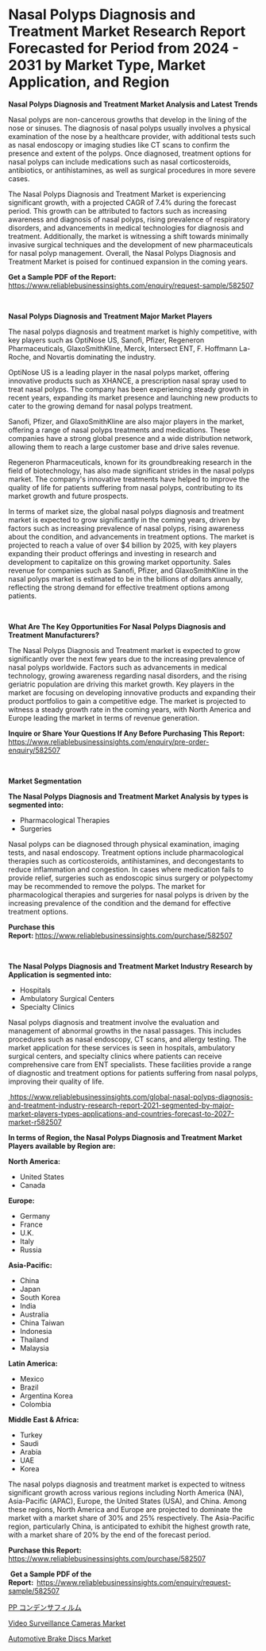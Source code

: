 <p><h1>Nasal Polyps Diagnosis and Treatment Market Research Report Forecasted for Period from 2024 -  2031 by Market Type, Market Application, and Region</h1></p><p><strong>Nasal Polyps Diagnosis and Treatment Market Analysis and Latest Trends</strong></p>
<p><p>Nasal polyps are non-cancerous growths that develop in the lining of the nose or sinuses. The diagnosis of nasal polyps usually involves a physical examination of the nose by a healthcare provider, with additional tests such as nasal endoscopy or imaging studies like CT scans to confirm the presence and extent of the polyps. Once diagnosed, treatment options for nasal polyps can include medications such as nasal corticosteroids, antibiotics, or antihistamines, as well as surgical procedures in more severe cases.</p><p>The Nasal Polyps Diagnosis and Treatment Market is experiencing significant growth, with a projected CAGR of 7.4% during the forecast period. This growth can be attributed to factors such as increasing awareness and diagnosis of nasal polyps, rising prevalence of respiratory disorders, and advancements in medical technologies for diagnosis and treatment. Additionally, the market is witnessing a shift towards minimally invasive surgical techniques and the development of new pharmaceuticals for nasal polyp management. Overall, the Nasal Polyps Diagnosis and Treatment Market is poised for continued expansion in the coming years.</p></p>
<p><strong>Get a Sample PDF of the Report:&nbsp;</strong> <a href="https://www.reliablebusinessinsights.com/enquiry/request-sample/582507">https://www.reliablebusinessinsights.com/enquiry/request-sample/582507</a></p>
<p>&nbsp;</p>
<p><strong>Nasal Polyps Diagnosis and Treatment Major Market Players</strong></p>
<p><p>The nasal polyps diagnosis and treatment market is highly competitive, with key players such as OptiNose US, Sanofi, Pfizer, Regeneron Pharmaceuticals, GlaxoSmithKline, Merck, Intersect ENT, F. Hoffmann La-Roche, and Novartis dominating the industry. </p><p>OptiNose US is a leading player in the nasal polyps market, offering innovative products such as XHANCE, a prescription nasal spray used to treat nasal polyps. The company has been experiencing steady growth in recent years, expanding its market presence and launching new products to cater to the growing demand for nasal polyps treatment.</p><p>Sanofi, Pfizer, and GlaxoSmithKline are also major players in the market, offering a range of nasal polyps treatments and medications. These companies have a strong global presence and a wide distribution network, allowing them to reach a large customer base and drive sales revenue.</p><p>Regeneron Pharmaceuticals, known for its groundbreaking research in the field of biotechnology, has also made significant strides in the nasal polyps market. The company's innovative treatments have helped to improve the quality of life for patients suffering from nasal polyps, contributing to its market growth and future prospects.</p><p>In terms of market size, the global nasal polyps diagnosis and treatment market is expected to grow significantly in the coming years, driven by factors such as increasing prevalence of nasal polyps, rising awareness about the condition, and advancements in treatment options. The market is projected to reach a value of over $4 billion by 2025, with key players expanding their product offerings and investing in research and development to capitalize on this growing market opportunity. Sales revenue for companies such as Sanofi, Pfizer, and GlaxoSmithKline in the nasal polyps market is estimated to be in the billions of dollars annually, reflecting the strong demand for effective treatment options among patients.</p></p>
<p>&nbsp;</p>
<p><strong>What Are The Key Opportunities For Nasal Polyps Diagnosis and Treatment Manufacturers?</strong></p>
<p><p>The Nasal Polyps Diagnosis and Treatment market is expected to grow significantly over the next few years due to the increasing prevalence of nasal polyps worldwide. Factors such as advancements in medical technology, growing awareness regarding nasal disorders, and the rising geriatric population are driving this market growth. Key players in the market are focusing on developing innovative products and expanding their product portfolios to gain a competitive edge. The market is projected to witness a steady growth rate in the coming years, with North America and Europe leading the market in terms of revenue generation.</p></p>
<p><strong>Inquire or Share Your Questions If Any Before Purchasing This Report:</strong> <a href="https://www.reliablebusinessinsights.com/enquiry/pre-order-enquiry/582507">https://www.reliablebusinessinsights.com/enquiry/pre-order-enquiry/582507</a></p>
<p>&nbsp;</p>
<p><strong>Market Segmentation</strong></p>
<p><strong>The Nasal Polyps Diagnosis and Treatment Market Analysis by types is segmented into:</strong></p>
<p><ul><li>Pharmacological Therapies</li><li>Surgeries</li></ul></p>
<p><p>Nasal polyps can be diagnosed through physical examination, imaging tests, and nasal endoscopy. Treatment options include pharmacological therapies such as corticosteroids, antihistamines, and decongestants to reduce inflammation and congestion. In cases where medication fails to provide relief, surgeries such as endoscopic sinus surgery or polypectomy may be recommended to remove the polyps. The market for pharmacological therapies and surgeries for nasal polyps is driven by the increasing prevalence of the condition and the demand for effective treatment options.</p></p>
<p><strong>Purchase this Report:&nbsp;</strong><a href="https://www.reliablebusinessinsights.com/purchase/582507">https://www.reliablebusinessinsights.com/purchase/582507</a></p>
<p>&nbsp;</p>
<p><strong>The Nasal Polyps Diagnosis and Treatment Market Industry Research by Application is segmented into:</strong></p>
<p><ul><li>Hospitals</li><li>Ambulatory Surgical Centers</li><li>Specialty Clinics</li></ul></p>
<p><p>Nasal polyps diagnosis and treatment involve the evaluation and management of abnormal growths in the nasal passages. This includes procedures such as nasal endoscopy, CT scans, and allergy testing. The market application for these services is seen in hospitals, ambulatory surgical centers, and specialty clinics where patients can receive comprehensive care from ENT specialists. These facilities provide a range of diagnostic and treatment options for patients suffering from nasal polyps, improving their quality of life.</p></p>
<p><a href="https://www.reliablebusinessinsights.com/global-nasal-polyps-diagnosis-and-treatment-industry-research-report-2021-segmented-by-major-market-players-types-applications-and-countries-forecast-to-2027-market-r582507">&nbsp;https://www.reliablebusinessinsights.com/global-nasal-polyps-diagnosis-and-treatment-industry-research-report-2021-segmented-by-major-market-players-types-applications-and-countries-forecast-to-2027-market-r582507</a></p>
<p><strong>In terms of Region, the Nasal Polyps Diagnosis and Treatment Market Players available by Region are:</strong></p>
<p>
    <p> <strong> North America: </strong>
        <ul>
            <li>United States</li>
            <li>Canada</li>
        </ul>
        </p> 
    <p> <strong> Europe: </strong>
        <ul>
            <li>Germany</li>
            <li>France</li>
            <li>U.K.</li>
            <li>Italy</li>
            <li>Russia</li>
        </ul>
        </p> 
    <p> <strong> Asia-Pacific: </strong>
        <ul>
            <li>China</li>
            <li>Japan</li>
            <li>South Korea</li>
            <li>India</li>
            <li>Australia</li>
            <li>China Taiwan</li>
            <li>Indonesia</li>
            <li>Thailand</li>
            <li>Malaysia</li>
        </ul>
        </p> 
    <p> <strong> Latin America: </strong>
        <ul>
            <li>Mexico</li>
            <li>Brazil</li>
            <li>Argentina Korea</li>
            <li>Colombia</li>
        </ul>
        </p> 
    <p> <strong> Middle East & Africa: </strong>
        <ul>
            <li>Turkey</li>
            <li>Saudi</li>
            <li>Arabia</li>
            <li>UAE</li>
            <li>Korea</li>
        </ul>
    </p>
    </p>
<p><p>The nasal polyps diagnosis and treatment market is expected to witness significant growth across various regions including North America (NA), Asia-Pacific (APAC), Europe, the United States (USA), and China. Among these regions, North America and Europe are projected to dominate the market with a market share of 30% and 25% respectively. The Asia-Pacific region, particularly China, is anticipated to exhibit the highest growth rate, with a market share of 20% by the end of the forecast period.</p></p>
<p><strong>Purchase this Report: </strong><a href="https://www.reliablebusinessinsights.com/purchase/582507">https://www.reliablebusinessinsights.com/purchase/582507</a></p>
<p>&nbsp;<strong>Get a Sample PDF of the Report:&nbsp;&nbsp;</strong><a href="https://www.reliablebusinessinsights.com/enquiry/request-sample/582507">https://www.reliablebusinessinsights.com/enquiry/request-sample/582507</a></p>
<p><strong></strong></p>
<p><p><a href="https://github.com/hilmi-2a/Market-Research-Report-List-1/blob/main/184564595277.md">PP コンデンサフィルム</a></p><p><a href="https://issuu.com/reportprime-2/docs/video-surveillance-cameras-market-size-2030.pptx">Video Surveillance Cameras Market</a></p><p><a href="https://github.com/LibbySpencer2018/Market-Research-Report-List-1/blob/main/automotive-brake-discs-market.md">Automotive Brake Discs Market</a></p></p>